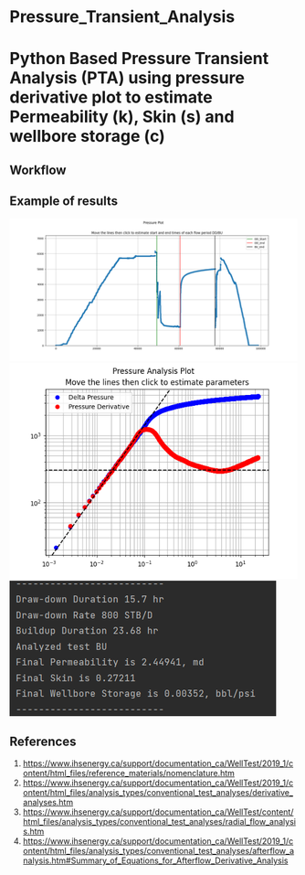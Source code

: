 # Pressure_Transient_Analysis

# Python Based Pressure Transient Analysis (PTA) using pressure derivative plot to estimate Permeability (k), Skin (s) and wellbore storage (c)

## Workflow


## Example of results
![alt text](https://github.com/Yous3ry/Pressure_Transient_Analysis/blob/main/Pressure_Plot.png)
<br>
![alt text](https://github.com/Yous3ry/Pressure_Transient_Analysis/blob/main/BU_Results.png)![alt text](https://github.com/Yous3ry/Pressure_Transient_Analysis/blob/main/BU_Results_Numbers.png)

## References
1. https://www.ihsenergy.ca/support/documentation_ca/WellTest/2019_1/content/html_files/reference_materials/nomenclature.htm
2. https://www.ihsenergy.ca/support/documentation_ca/WellTest/2019_1/content/html_files/analysis_types/conventional_test_analyses/derivative_analyses.htm
3. https://www.ihsenergy.ca/support/documentation_ca/WellTest/content/html_files/analysis_types/conventional_test_analyses/radial_flow_analysis.htm
4. https://www.ihsenergy.ca/support/documentation_ca/WellTest/2019_1/content/html_files/analysis_types/conventional_test_analyses/afterflow_analysis.htm#Summary_of_Equations_for_Afterflow_Derivative_Analysis

